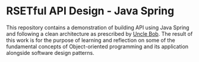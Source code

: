 # RSETful API Design - Java Spring

This repository contains a demonstration of building API using Java Spring and following a clean architecture as prescribed by [Uncle Bob](https://blog.cleancoder.com/uncle-bob/2012/08/13/the-clean-architecture.html). The result of this work is for the purpose of learning and reflection on some of the fundamental concepts of Object-oriented programming and its application alongside software design patterns. 